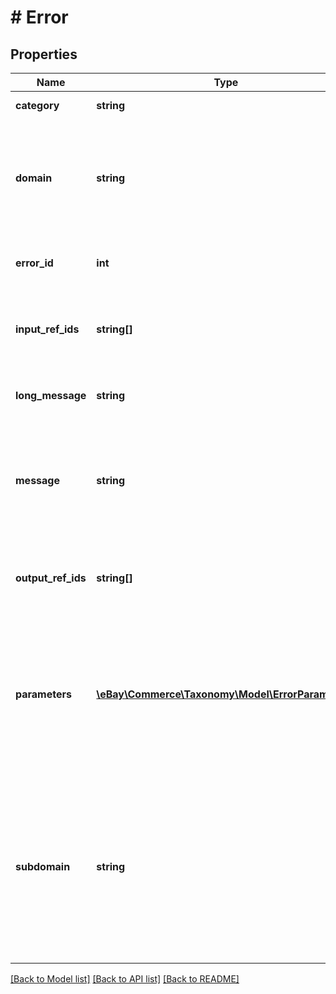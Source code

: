 # # Error

## Properties

Name | Type | Description | Notes
------------ | ------------- | ------------- | -------------
**category** | **string** | Identifies the type of erro. | [optional]
**domain** | **string** | Name for the primary system where the error occurred. This is relevant for application errors. | [optional]
**error_id** | **int** | A unique number to identify the error. | [optional]
**input_ref_ids** | **string[]** | An array of request elements most closely associated to the error. | [optional]
**long_message** | **string** | A more detailed explanation of the error. | [optional]
**message** | **string** | Information on how to correct the problem, in the end user&#39;s terms and language where applicable. | [optional]
**output_ref_ids** | **string[]** | An array of request elements most closely associated to the error. | [optional]
**parameters** | [**\eBay\Commerce\Taxonomy\Model\ErrorParameter[]**](ErrorParameter.md) | An array of name/value pairs that describe details the error condition. These are useful when multiple errors are returned. | [optional]
**subdomain** | **string** | Further helps indicate which subsystem the error is coming from. System subcategories include: Initialization, Serialization, Security, Monitoring, Rate Limiting, etc. | [optional]

[[Back to Model list]](../../README.md#models) [[Back to API list]](../../README.md#endpoints) [[Back to README]](../../README.md)
